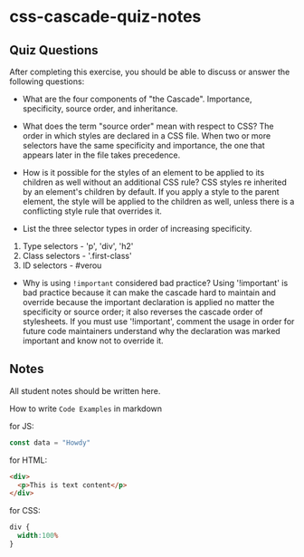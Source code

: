 # css-cascade-quiz-notes

## Quiz Questions

After completing this exercise, you should be able to discuss or answer the following questions:

- What are the four components of "the Cascade".
Importance, specificity, source order, and inheritance.

- What does the term "source order" mean with respect to CSS?
The order in which styles are declared in a CSS file. When two or more selectors have the same specificity and importance, the one that appears later in the file takes precedence.

- How is it possible for the styles of an element to be applied to its children as well without an additional CSS rule?
CSS styles re inherited by an element's children by default. If you apply a style to the parent element, the style will be applied to the children as well, unless there is a conflicting style rule that overrides it.

- List the three selector types in order of increasing specificity.
1. Type selectors - 'p', 'div', 'h2'
2. Class selectors - '.first-class'
3. ID selectors - #verou

- Why is using `!important` considered bad practice?
Using '!important' is bad practice because it can make the cascade hard to maintain and override because the important declaration is applied no matter the specificity or source order; it also reverses the cascade order of stylesheets. If you must use '!important', comment the usage in order for future code maintainers understand why the declaration was marked important and know not to override it.


## Notes

All student notes should be written here.


How to write `Code Examples` in markdown

for JS:
```javascript
const data = "Howdy"
```

for HTML:
```html
<div>
  <p>This is text content</p>
</div>
```

for CSS:
```css
div {
  width:100%
}
```
